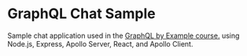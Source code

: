 # GraphQL Chat Sample

Sample chat application used in the [GraphQL by Example course.](https://www.udemy.com/course/graphql-by-example/) using Node.js, Express, Apollo Server, React, and Apollo Client.
